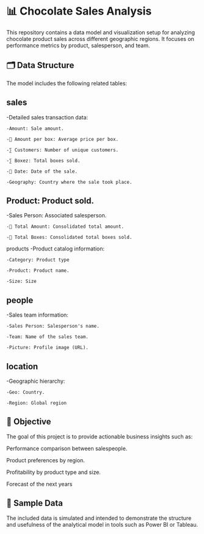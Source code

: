 # 📊 Chocolate Sales Analysis
This repository contains a data model and visualization setup for analyzing chocolate product sales across different geographic regions. It focuses on performance metrics by product, salesperson, and team.

## 🗂️ Data Structure
The model includes the following related tables:

## sales
-Detailed sales transaction data:

    -Amount: Sale amount.

    -📠 Amount per box: Average price per box.

    -∑ Customers: Number of unique customers.

    -∑ Boxez: Total boxes sold.

    -📅 Date: Date of the sale.

    -Geography: Country where the sale took place.

## Product: Product sold.

-Sales Person: Associated salesperson.

    -📠 Total Amount: Consolidated total amount.

    -📠 Total Boxes: Consolidated total boxes sold.

products
-Product catalog information:

    -Category: Product type 

    -Product: Product name.

    -Size: Size 

## people
-Sales team information:

    -Sales Person: Salesperson's name.

    -Team: Name of the sales team.

    -Picture: Profile image (URL).

## location
-Geographic hierarchy:

    -Geo: Country.

    -Region: Global region 

## 🎯 Objective
The goal of this project is to provide actionable business insights such as:

Performance comparison between salespeople.

Product preferences by region.

Profitability by product type and size.

Forecast of the next years

## 📎 Sample Data
The included data is simulated and intended to demonstrate the structure and usefulness of the analytical model in tools such as Power BI or Tableau.

